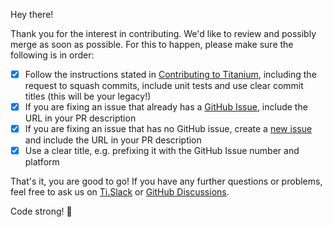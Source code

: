 Hey there!

Thank you for the interest in contributing. We'd like to review and possibly merge as soon as possible. For this to happen, please make sure the following is in order:

- [x] Follow the instructions stated in [Contributing to Titanium](https://github.com/tidev/organization-docs/blob/main/AUTHORIZED_CONTRIBUTORS.md), including the request to squash commits, include unit tests and use clear commit titles (this will be your legacy!)
- [x] If you are fixing an issue that already has a [GitHub Issue](https://github.com/tidev/titanium_mobile/issues), include the URL in your PR description
- [x] If you are fixing an issue that has no GitHub issue, create a [new issue](https://github.com/tidev/titanium_mobile/issues/new/choose) and include the URL in your PR description
- [x] Use a clear title, e.g. prefixing it with the GitHub Issue number and platform

That's it, you are good to go! If you have any further questions or problems, feel free to ask us on [Ti.Slack](https://slack.tidev.io) or [GitHub Discussions](https://github.com/tidev/titanium_mobile/discussions).

Code strong! :rocket:
